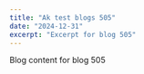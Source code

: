 ```yaml
---
title: "Ak test blogs 505"
date: "2024-12-31"
excerpt: "Excerpt for blog 505"
---
```


Blog content for blog 505